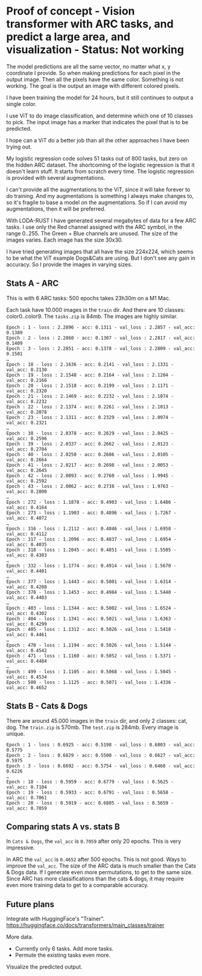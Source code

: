 # Proof of concept - Vision transformer with ARC tasks, and predict a large area, and visualization - Status: Not working

The model predictions are all the same vector, no matter what x, y coordinate I provide.
So when making predictions for each pixel in the output image. Then all the pixels have the same color.
Something is not working.
The goal is the output an image with different colored pixels.

I have been training the model for 24 hours, but it still continues to output a single color.

I use ViT to do image classification, and determine which one of 10 classes to pick.
The input image has a marker that indicates the pixel that is to be predicted.

I hope can a ViT do a better job than all the other approaches I have been trying out.

My logistic regression code solves 51 tasks out of 800 tasks, but zero on the hidden ARC dataset.
The shortcoming of the logistic regression is that it doesn't learn stuff. It starts from scratch every time.
The logistic regression is provided with several augmentations.

I can't provide all the augmentations to the ViT, since it will take forever to do training.
And my augmentations is something I always make changes to, so it's fragile to base a model on the augmentations.
So if I can avoid my augmentations, then it will be preferred.

With LODA-RUST I have generated several megabytes of data for a few ARC tasks.
I use only the Red channel assigned with the ARC symbol, in the range 0..255.
The Green + Blue channels are unused.
The size of the images varies.
Each image has the size 30x30. 

I have tried generating images that all have the size 224x224, which seems to be
what the ViT example Dogs&Cats are using. But I don't see any gain in accuracy.
So I provide the images in varying sizes.

## Stats A - ARC

This is with 6 ARC tasks: 500 epochs takes 23h30m on a M1 Mac. 

Each task have 10.000 images in the `train` dir. And there are 10 classes: color0..color9.
The `tasks.zip` is 84mb. The images are highly similar.

```
Epoch : 1 - loss : 2.2896 - acc: 0.1311 - val_loss : 2.2857 - val_acc: 0.1389
Epoch : 2 - loss : 2.2860 - acc: 0.1307 - val_loss : 2.2817 - val_acc: 0.1409
Epoch : 3 - loss : 2.2851 - acc: 0.1378 - val_loss : 2.2809 - val_acc: 0.1501
…
Epoch : 18 - loss : 2.1636 - acc: 0.2141 - val_loss : 2.1331 - val_acc: 0.2130
Epoch : 19 - loss : 2.1548 - acc: 0.2164 - val_loss : 2.1204 - val_acc: 0.2166
Epoch : 20 - loss : 2.1518 - acc: 0.2199 - val_loss : 2.1171 - val_acc: 0.2320
Epoch : 21 - loss : 2.1469 - acc: 0.2232 - val_loss : 2.1074 - val_acc: 0.2232
Epoch : 22 - loss : 2.1374 - acc: 0.2261 - val_loss : 2.1013 - val_acc: 0.2078
Epoch : 23 - loss : 2.1311 - acc: 0.2329 - val_loss : 2.0974 - val_acc: 0.2321
…
Epoch : 38 - loss : 2.0378 - acc: 0.2629 - val_loss : 2.0425 - val_acc: 0.2596
Epoch : 39 - loss : 2.0337 - acc: 0.2662 - val_loss : 2.0123 - val_acc: 0.2704
Epoch : 40 - loss : 2.0250 - acc: 0.2686 - val_loss : 2.0105 - val_acc: 0.2664
Epoch : 41 - loss : 2.0217 - acc: 0.2698 - val_loss : 2.0053 - val_acc: 0.2645
Epoch : 42 - loss : 2.0093 - acc: 0.2760 - val_loss : 1.9945 - val_acc: 0.2592
Epoch : 43 - loss : 2.0062 - acc: 0.2738 - val_loss : 1.9763 - val_acc: 0.2800
…
Epoch : 272 - loss : 1.1878 - acc: 0.4903 - val_loss : 1.6486 - val_acc: 0.4164
Epoch : 273 - loss : 1.1903 - acc: 0.4896 - val_loss : 1.7267 - val_acc: 0.4072
…
Epoch : 316 - loss : 1.2112 - acc: 0.4846 - val_loss : 1.6958 - val_acc: 0.4112
Epoch : 317 - loss : 1.2096 - acc: 0.4837 - val_loss : 1.6954 - val_acc: 0.4035
Epoch : 318 - loss : 1.2045 - acc: 0.4851 - val_loss : 1.5505 - val_acc: 0.4383
…
Epoch : 332 - loss : 1.1774 - acc: 0.4914 - val_loss : 1.5670 - val_acc: 0.4401
…
Epoch : 377 - loss : 1.1443 - acc: 0.5001 - val_loss : 1.6314 - val_acc: 0.4208
Epoch : 378 - loss : 1.1453 - acc: 0.4984 - val_loss : 1.5440 - val_acc: 0.4403
…
Epoch : 403 - loss : 1.1344 - acc: 0.5002 - val_loss : 1.6524 - val_acc: 0.4302
Epoch : 404 - loss : 1.1341 - acc: 0.5021 - val_loss : 1.6363 - val_acc: 0.4299
Epoch : 405 - loss : 1.1312 - acc: 0.5026 - val_loss : 1.5418 - val_acc: 0.4461
…
Epoch : 470 - loss : 1.1194 - acc: 0.5026 - val_loss : 1.5144 - val_acc: 0.4542
Epoch : 471 - loss : 1.1160 - acc: 0.5052 - val_loss : 1.5371 - val_acc: 0.4484
…
Epoch : 499 - loss : 1.1105 - acc: 0.5068 - val_loss : 1.5045 - val_acc: 0.4534
Epoch : 500 - loss : 1.1125 - acc: 0.5071 - val_loss : 1.4336 - val_acc: 0.4652
```

## Stats B - Cats & Dogs

There are around 45.000 images in the `train` dir, and only 2 classes: cat, dog.
The `train.zip` is 570mb. The `test.zip` is 284mb. Every image is unique.

```
Epoch : 1 - loss : 0.6925 - acc: 0.5198 - val_loss : 0.6803 - val_acc: 0.5775
Epoch : 2 - loss : 0.6829 - acc: 0.5500 - val_loss : 0.6627 - val_acc: 0.5975
Epoch : 3 - loss : 0.6692 - acc: 0.5754 - val_loss : 0.6468 - val_acc: 0.6226
…
Epoch : 18 - loss : 0.5959 - acc: 0.6779 - val_loss : 0.5625 - val_acc: 0.7104
Epoch : 19 - loss : 0.5933 - acc: 0.6791 - val_loss : 0.5658 - val_acc: 0.7061
Epoch : 20 - loss : 0.5919 - acc: 0.6805 - val_loss : 0.5659 - val_acc: 0.7059
```

## Comparing stats A vs. stats B

In `Cats & Dogs`, the `val_acc` is `0.7059` after only 20 epochs. This is very impressive.

In ARC the `val_acc` is `0.4652` after 500 epochs. This is not good.
Ways to improve the `val_acc`.
The size of the ARC data is much smaller than the Cats & Dogs data.
If I generate even more permutations, to get to the same size.
Since ARC has more classifications than the cats & dogs, it may require even more training data to get to a comparable accuracy.

## Future plans

Integrate with HuggingFace's "Trainer".
https://huggingface.co/docs/transformers/main_classes/trainer

More data. 
- Currently only 6 tasks. Add more tasks.
- Permute the existing tasks even more.

Visualize the predicted output.


